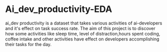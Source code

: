 # Ai_dev_productivity-EDA
ai_dev productivity is a dataset that takes various activities of ai-developers and it's effect on task success rate. The aim of this project is to discover how some activities  like sleep time, level of distraction,hours spent coding, coffee intake and other activities have effect on developers accomplishing their tasks for the day.

